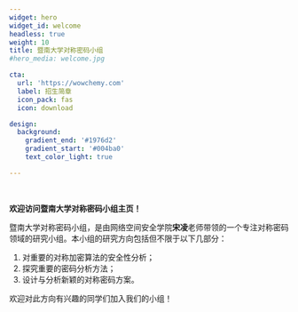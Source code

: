 ```yaml
---
widget: hero
widget_id: welcome
headless: true
weight: 10
title: 暨南大学对称密码小组
#hero_media: welcome.jpg

cta:
  url: 'https://wowchemy.com'
  label: 招生简章
  icon_pack: fas
  icon: download

design:
  background:
    gradient_end: '#1976d2'
    gradient_start: '#004ba0'
    text_color_light: true

---
```

<br>

<b>欢迎访问暨南大学对称密码小组主页！</b>

暨南大学对称密码小组，是由网络空间安全学院[](./authors/admin/)**宋凌**老师带领的一个专注对称密码领域的研究小组。本小组的研究方向包括但不限于以下几部分：

1. 对重要的对称加密算法的安全性分析；
2. 探究重要的密码分析方法；
3. 设计与分析新颖的对称密码方案。

欢迎对此方向有兴趣的同学们加入我们的小组！
